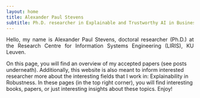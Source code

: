 ```yaml
---
layout: home
title: Alexander Paul Stevens
subtitle: Ph.D. researcher in Explainable and Trustworthy AI in Business Process Outcome Prediction
---
```


<p align="justify">
Hello, my name is Alexander Paul Stevens, doctoral researcher (Ph.D.) at the Research Centre for Information Systems Engineering (LIRIS), KU Leuven.

On this page, you will find an overview of my accepted papers (see posts underneath). Additionally, this website is also meant to inform interested researcher more about the interesting fields that I work in: Explainability in Robustness. In these pages (in the top right corner), you will find interesting books, papers, or just interesting insights about these topics. Enjoy!
